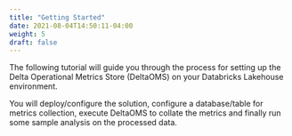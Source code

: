 ```yaml
---
title: "Getting Started"
date: 2021-08-04T14:50:11-04:00
weight: 5
draft: false
---
```


The following tutorial will guide you through the process for setting up the Delta Operational 
Metrics Store (DeltaOMS) on your Databricks Lakehouse environment.

You will deploy/configure the solution, configure a database/table for metrics collection, 
execute DeltaOMS to collate the metrics and finally run some 
sample analysis on the processed data.